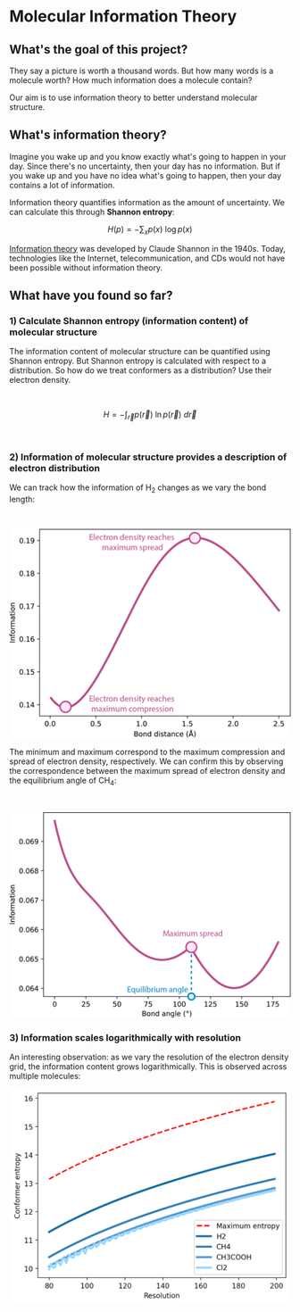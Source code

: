 # Molecular Information Theory

## What's the goal of this project?
They say a picture is worth a thousand words.  But how many words is a molecule worth?  How much information does a molecule contain?

Our aim is to use information theory to better understand molecular structure.  

## What's information theory?
Imagine you wake up and you know exactly what's going to happen in your day.  Since there's no uncertainty, then your day has no information.  But if you wake up and you have no idea what's going to happen, then your day contains a lot of information.

Information theory quantifies information as the amount of uncertainty.  We can calculate this through **Shannon entropy**:

$$ H(p) = -\sum_{x}p(x)\ \log p(x) $$

[Information theory](https://en.wikipedia.org/wiki/Information_theory) was developed by Claude Shannon in the 1940s.  Today, technologies like the Internet, telecommunication, and CDs would not have been possible without information theory.

## What have you found so far?
### 1) Calculate Shannon entropy (information content) of molecular structure
The information content of molecular structure can be quantified using Shannon entropy.  But Shannon entropy is calculated with respect to a distribution.  So how do we treat conformers as a distribution?  Use their electron density.

<br />

$$ H=-\int_{\vec{r}}p(\vec{r})\ \ln p(\vec{r})\ d\vec{r} $$

<br />

### 2) Information of molecular structure provides a description of electron distribution
We can track how the information of H<sub>2</sub> changes as we vary the bond length:

<br />

![H2 plot](https://github.com/gomesgroup/shannon_entropy/blob/main/img/h2.png)

The minimum and maximum correspond to the maximum compression and spread of electron density, respectively.  We can confirm this by observing the correspondence between the maximum spread of electron density and the equilibrium angle of CH<sub>4</sub>: 

<br />

![CH4 plot](https://github.com/gomesgroup/shannon_entropy/blob/main/img/ch4.png)



### 3) Information scales logarithmically with resolution

An interesting observation: as we vary the resolution of the electron density grid, the information content grows logarithmically.  This is observed across multiple molecules:

![resolution plot](https://github.com/gomesgroup/shannon_entropy/blob/main/img/resolution.png)
